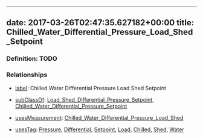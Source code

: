 
---
date: 2017-03-26T02:47:35.627182+00:00
title: Chilled_Water_Differential_Pressure_Load_Shed_Setpoint
---
### Definition: TODO

### Relationships

* [label](http://www.w3.org/2000/01/rdf-schema#label): Chilled Water Differential Pressure Load Shed Setpoint

* [subClassOf](http://www.w3.org/2000/01/rdf-schema#subClassOf): [Load_Shed_Differential_Pressure_Setpoint](https://brickschema.org/schema/1.0/Brick#Load_Shed_Differential_Pressure_Setpoint), [Chilled_Water_Differential_Pressure_Setpoint](https://brickschema.org/schema/1.0/Brick#Chilled_Water_Differential_Pressure_Setpoint)

* [usesMeasurement](https://brickschema.org/schema/1.0/BrickFrame#usesMeasurement): [Chilled_Water_Differential_Pressure_Load_Shed](https://brickschema.org/schema/1.0/Brick#Chilled_Water_Differential_Pressure_Load_Shed)

* [usesTag](https://brickschema.org/schema/1.0/BrickFrame#usesTag): [Pressure](https://brickschema.org/schema/1.0/BrickTag#Pressure), [Differential](https://brickschema.org/schema/1.0/BrickTag#Differential), [Setpoint](https://brickschema.org/schema/1.0/BrickTag#Setpoint), [Load](https://brickschema.org/schema/1.0/BrickTag#Load), [Chilled](https://brickschema.org/schema/1.0/BrickTag#Chilled), [Shed](https://brickschema.org/schema/1.0/BrickTag#Shed), [Water](https://brickschema.org/schema/1.0/BrickTag#Water)
